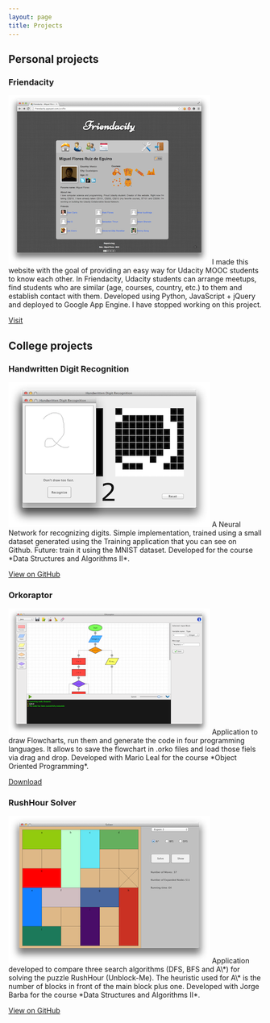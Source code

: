 ```yaml
---
layout: page
title: Projects
---
```


## Personal projects

### Friendacity

<img src="/img/post_resources/friendacity.png" class="project-image" alt="Friendacity screenshot">
I made this website with the goal of providing an easy way for Udacity MOOC students to know each other.
In Friendacity, Udacity students can arrange meetups, find students who are similar (age, courses, country, etc.) to them and establish contact with them.
Developed using Python, JavaScript + jQuery and deployed to Google App Engine. I have stopped working on this project.

[Visit](http://friendacity.appspot.com/ "Visit Friendacity")


## College projects

### Handwritten Digit Recognition
<img src="/img/post_resources/mlpnn.png" class="project-image" alt="MLPNN screenshot">
A Neural Network for recognizing digits. Simple implementation, trained using a small dataset generated using the Training application that you can see on Github. Future: train it using the MNIST dataset. Developed for the course *Data Structures and Algorithms II*.

[View on GitHub](https://github.com/miguelfrde/MLPNN-for-handwritten-digit-recognition "View MLPNN on GitHub")


### Orkoraptor
<img src="/img/post_resources/orkoraptor.png" class="project-image" alt="Orkoraptor screenshot">
Application to draw Flowcharts, run them and generate the code in four programming languages. It allows to save the flowchart in .orko files and load those fiels via drag and drop. Developed with Mario Leal for the course *Object Oriented Programming*.

[Download](https://dl.dropboxusercontent.com/u/17055504/Orkoraptor.jar "Download Orkoraptor")


### RushHour Solver
<img src="/img/post_resources/solver.png" class="project-image" alt="Solver screenshot">
Application developed to compare three search algorithms (DFS, BFS and A\*) for solving the puzzle RushHour (Unblock-Me). The heuristic used for A\* is the number of blocks in front of the main block plus one. Developed with Jorge Barba for the course *Data Structures and Algorithms II*.

[View on GitHub](https://github.com/miguelfrde/Solver "View Solver on GitHub")
